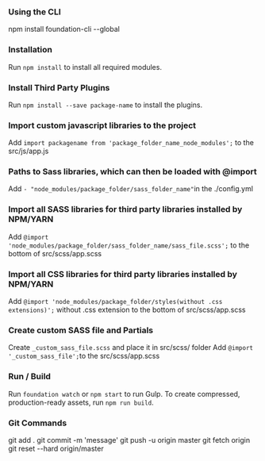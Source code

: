 ### Using the CLI
npm install foundation-cli --global

### Installation
Run `npm install` to install all required modules.

### Install Third Party Plugins
Run `npm install --save package-name` to install the plugins.

### Import custom javascript libraries to the project
Add `import packagename from 'package_folder_name_node_modules';` to the src/js/app.js

### Paths to Sass libraries, which can then be loaded with @import
Add `- "node_modules/package_folder/sass_folder_name"`in the ./config.yml

### Import all SASS libraries for third party libraries installed by NPM/YARN
Add `@import 'node_modules/package_folder/sass_folder_name/sass_file.scss';` to the bottom of src/scss/app.scss

### Import all CSS libraries for third party libraries installed by NPM/YARN
Add `@import 'node_modules/package_folder/styles(without .css extensions)';` without .css extension to the bottom of src/scss/app.scss

### Create custom SASS file and Partials
Create `_custom_sass_file.scss` and place it in src/scss/ folder
Add `@import '_custom_sass_file';`to the src/scss/app.scss

### Run / Build
Run `foundation watch` or `npm start` to run Gulp.
To create compressed, production-ready assets, run `npm run build`.


### Git Commands
git add .
git commit -m 'message'
git push -u origin master
git fetch origin
git reset --hard origin/master 
